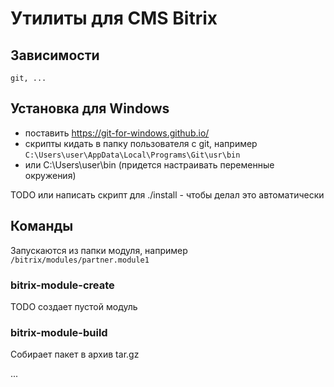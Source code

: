
# Утилиты для CMS Bitrix

## Зависимости

    git, ...

## Установка для Windows

- поставить https://git-for-windows.github.io/
- скрипты кидать в папку пользователя с git, например `C:\Users\user\AppData\Local\Programs\Git\usr\bin`
- или C:\Users\user\bin (придется настраивать переменные окружения)

TODO или написать скрипт для ./install - чтобы делал это автоматически

## Команды

Запускаются из папки модуля, например `/bitrix/modules/partner.module1`

### bitrix-module-create

TODO создает пустой модуль

### bitrix-module-build

Собирает пакет в архив tar.gz

...
